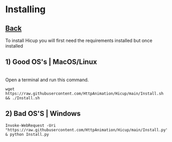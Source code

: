 # Installing
## [Back](README.md)
To install Hicup you will first need the requirements installed but once installed 
## 1) Good OS's | MacOS/Linux
<br>
Open a terminal and run this command.

```
wget https://raw.githubusercontent.com/HttpAnimation/Hicup/main/Install.sh && ./Install.sh
```

## 2) Bad OS'S | Windows
```
Invoke-WebRequest -Uri "https://raw.githubusercontent.com/HttpAnimation/Hicup/main/Install.py" & python Install.py
```